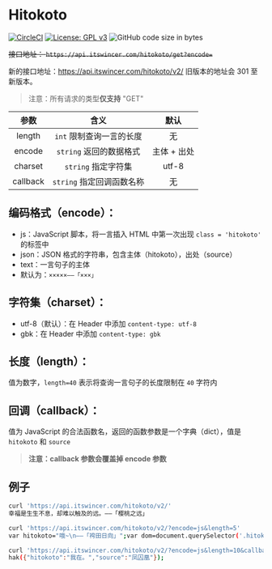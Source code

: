 # Hitokoto

[![CircleCI](https://img.shields.io/circleci/project/github/WincerChan/Meme-generator.svg?style=flat-square)](https://circleci.com/gh/WincerChan/Hitokoto/tree/master)
[![License: GPL v3](https://img.shields.io/badge/License-GPL%20v3-blue.svg?style=flat-square)](https://www.gnu.org/licenses/gpl-3.0)
![GitHub code size in bytes](https://img.shields.io/github/languages/code-size/WincerChan/Hitokoto.svg?style=flat-square)

~~接口地址： `https://api.itswincer.com/hitokoto/get?encode=`~~ 

新的接口地址：https://api.itswincer.com/hitokoto/v2/ 旧版本的地址会 301 至新版本。

> 注意：所有请求的类型**仅支持** "GET" 

|   参数   |           含义            |    默认     |
| :------: | :-----------------------: | :---------: |
|  length  | `int` 限制查询一言的长度  |     无      |
|  encode  |  `string` 返回的数据格式  | 主体 + 出处 |
| charset  |    `string` 指定字符集    |    utf-8    |
| callback | `string` 指定回调函数名称 |     无      |

## 编码格式（encode）：

- js：JavaScript 脚本，将一言插入 HTML 中第一次出现 `class = 'hitokoto'` 的标签中
- json：JSON 格式的字符串，包含主体（hitokoto），出处（source）
- text：一言句子的主体
- 默认为：`×××××——「×××」`

## 字符集（charset）：

- utf-8（默认）：在 Header 中添加 `content-type: utf-8`
- gbk：在 Header 中添加 `content-type: gbk`

## 长度（length）：

值为数字，`length=40` 表示将查询一言句子的长度限制在 `40` 字符内

## 回调（callback）：

值为 JavaScript 的合法函数名，返回的函数参数是一个字典（dict），值是 `hitokoto` 和 `source`

> **注意：callback 参数会覆盖掉 encode 参数**

## 例子

```bash
curl 'https://api.itswincer.com/hitokoto/v2/'
幸福是生生不息，却难以触及的远。——「樱桃之远」

curl 'https://api.itswincer.com/hitokoto/v2/?encode=js&length=5'
var hitokoto="哦~\n——「袴田日向」";var dom=document.querySelector('.hitokoto');Array.isArray(dom)?dom[0].innerText=hitokoto:dom.innerText=hitokoto;

curl 'https://api.itswincer.com/hitokoto/v2/?encode=js&length=10&callback=hak'
hak({"hitokoto":"我在。","source":"凤囚凰"});
```



